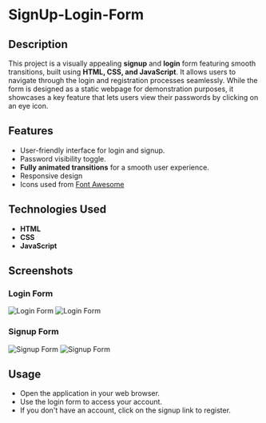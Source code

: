 # SignUp-Login-Form

## Description
This project is a visually appealing **signup** and **login** form featuring smooth transitions, built using **HTML, CSS, and JavaScript**. It allows users to navigate through the login and registration processes seamlessly. While the form is designed as a static webpage for demonstration purposes, it showcases a key feature that lets users view their passwords by clicking on an eye icon.

## Features
- User-friendly interface for login and signup.
- Password visibility toggle.
- **Fully animated transitions** for a smooth user experience.
- Responsive design
- Icons used from [Font Awesome](https://fontawesome.com/)

## Technologies Used
- **HTML**
- **CSS**
- **JavaScript**


## Screenshots
### Login Form
![Login Form](SignUp-Login-Form/Application-Screenshots/Login1.png)
![Login Form](SignUp-Login-Form/Application-Screenshots/Login2.png)

### Signup Form
![Signup Form](SignUp-Login-Form/Application-Screenshots/SignUp1.png)
![Signup Form](SignUp-Login-Form/Application-Screenshots/SignUp2.png)

## Usage
- Open the application in your web browser.
- Use the login form to access your account.
- If you don't have an account, click on the signup link to register.



